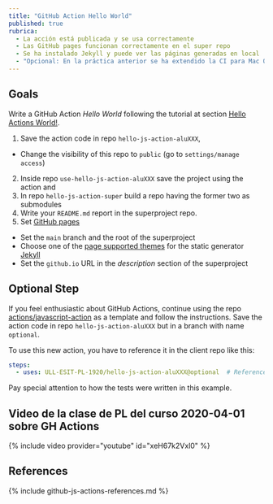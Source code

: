 ```yaml
---
title: "GitHub Action Hello World"
published: true
rubrica:
  - La acción está publicada y se usa correctamente
  - Las GitHub pages funcionan correctamente en el super repo
  - Se ha instalado Jekyll y puede ver las páginas generadas en local
  - "Opcional: En la práctica anterior se ha extendido la CI para Mac OS y Windows"
---
```


<!--
  # - Hacer el ejercicio *Add another step to the former workflow to see the SECRETS context. What do you see?* <https://ull-esit-gradoii-pl.github.io/assets/temas/introduccion-a-javascript/github-actions#exercise>
-->

## Goals

Write a GitHub Action *Hello World* following the tutorial 
at section [Hello Actions World!]({{site.baseurl}}/assets/temas/introduccion-a-javascript/creating-javascript-action).

1. Save the action code in repo `hello-js-action-aluXXX`, 
  - Change the visibility of this repo to `public` (go to `settings/manage access`)
2. Inside repo `use-hello-js-action-aluXXX` save the project using the action and  
3. In repo `hello-js-action-super` build a  repo having the former two as submodules
4. Write your `README.md` report in the superproject repo. 
5. Set [GitHub pages](https://guides.github.com/features/pages/) 
  - Set the `main` branch and the root of the superproject 
  - Choose one of the [page supported themes](https://pages.github.com/themes/) for the static generator [Jekyll](https://jekyllrb.com/) 
  - Set the `github.io` URL in the *description* section of the superproject

## Optional Step

If you feel enthusiastic about GitHub Actions, continue 
using the repo [actions/javascript-action](https://github.com/actions/javascript-action)
as a template and follow the instructions. 
Save the action code in repo `hello-js-action-aluXXX` but in a branch with name `optional`.

To use this new action, you have to reference it in the client repo like this:

```yml
steps:    
  - uses: ULL-ESIT-PL-1920/hello-js-action-aluXXX@optional  # Reference a branch
```

Pay special attention to how the tests were written in this example.

## Video de la clase de PL del curso 2020-04-01 sobre GH Actions

{% include video provider="youtube" id="xeH67k2Vxl0" %}

## References

{% include github-js-actions-references.md %}
